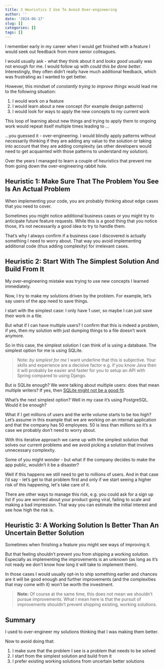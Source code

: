 ```yaml
---
title: 3 Heuristics I Use To Avoid Over-engineering
author: ''
date: '2024-06-17'
slug: []
categories: []
tags: []
---
```


I remember early in my career when I would get finished with a feature I would seek out feedback from more senior colleagues.

I would usually ask - what they think about it and *looks good* usually was not enough for me. I would follow up with *could this be done better*. Interestingly, they often didn’t really have much additional feedback, which was frustrating as I wanted to get better.

However, this mindset of *constantly trying to improve things* would lead me to the following situation:
1. I would work on a feature
2. I would learn about a new concept (for example design patterns)
3. I would look for ways to apply the new concepts to my current work

This loop of learning about new things and trying to apply them to ongoing work would repeat itself multiple times leading to …

...you guessed it - over-engineering. I would blindly apply patterns without necessarily thinking if they are adding any value to the solution or taking into account  that they are adding complexity (as other developers would need to get acquainted with those patterns to understand my solution).

Over the years I managed to learn a couple of heuristics that prevent me from going down the over-engineering rabbit hole.
## Heuristic 1: Make Sure That The Problem You See Is An Actual Problem
When implementing your code, you are probably thinking about edge cases that you need to cover.

Sometimes you might notice additional business cases or you might try to anticipate future feature requests. While this is a good thing that you notice those, it’s not necessarily a good idea to try to handle them.

That’s why I always confirm if a business case I discovered is actually something I need to worry about. That way you avoid implementing additional code (thus adding complexity) for irrelevant cases.

## Heuristic 2: Start With The Simplest Solution And Build From It
My over-engineering mistake was trying to use new concepts I learned immediately.

Now, I try to make my solutions driven by the problem. For example, let’s say users of the app need to save things.

I start with the simplest case: I only have 1 user, so maybe I can just save their work in a file.

But what if I can have multiple users? I confirm that this is indeed a problem, if yes, then my solution with just dumping things to a file doesn’t work anymore.

So in this case, the simplest solution I can think of is using a database. The simplest option for me is using SQLite.

> Note: *by simplest for me* I want underline that this is subjective. Your skills and experience are a decisive factor e.g. if you know Java then it will probably be easier and faster for you to setup an API with Spring compared to using Django.

But is SQLite enough? We were talking about multiple users: does that mean multiple writers? If yes, then [SQLite might not be a good fit](https://www.sqlite.org/cgi/src/doc/begin-concurrent/doc/begin_concurrent.md). 

What’s the next simplest option? Well in my case it’s using PostgreSQL. Would it be enough?

What if I get millions of users and the write volume starts to be too high? Let’s assume in this example that we are working on an internal application and that the company has 50 employees. 50 is less than millions so it’s a case we probably don’t need to worry about.

With this iterative approach we came up with the simplest solution that solves our current problems and we avoid picking a solution that involves unnecessary complexity.

Some of you might wonder - but what if the company decides to make the app public, wouldn’t it be a disaster?

Well if this happens we still need to get to millions of users. And in that case I’d say - let’s get to that problem first and only if we start seeing a higher risk of this happening, let's take care of it. 

There are other ways to manage this risk, e.g. you could ask for a sign up list if you are worried about your product going viral, failing to scale and making a bad impression. That way you can estimate the initial interest and see how high the risk is.

## Heuristic 3: A Working Solution Is Better Than An Uncertain Better Solution
Sometimes when finishing a feature you might see ways of improving it.

But that feeling shouldn’t prevent you from shipping a working solution. Especially as implementing the improvements is an unknown (as long as it’s not ready we don’t know how long it will take to implement them).

In those cases I would usually opt-in to ship something earlier and chances are it will be good enough and further improvements (and the complexities that may come with it) won’t be worth the investment.

> **Note:** Of course at the same time, this does not mean we shouldn’t  pursue improvements. What I mean here is that the pursuit of improvements shouldn’t prevent shipping existing, working solutions.


## Summary
I used to over-engineer my solutions thinking that I was making them better.

Now to avoid doing that:
1. I make sure that the problem I see is a problem that needs to be solved
2. I start from the simplest solution and build from it
3. I prefer existing working solutions from uncertain better solutions